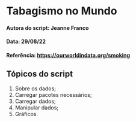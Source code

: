# Tabagismo no Mundo

#### Autora do script: Jeanne Franco
#### Data: 29/08/22
#### Referência: https://ourworldindata.org/smoking

## Tópicos do script

1. Sobre os dados;
2. Carregar pacotes necessários;
3. Carregar dados;
4. Manipular dados;
5. Gráficos.
